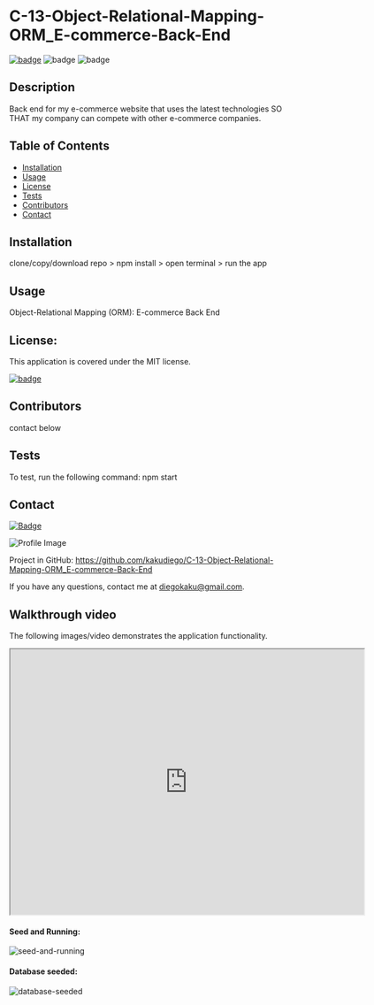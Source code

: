 # C-13-Object-Relational-Mapping-ORM_E-commerce-Back-End

[![badge](https://img.shields.io/badge/license-MIT-orange)](https://opensource.org/licenses/MIT)
![badge](https://img.shields.io/badge/Made%20with-Node-blue)
![badge](https://img.shields.io/badge/Made%20with-JavaScript-green)


## Description

Back end for my e-commerce website that uses the latest technologies SO THAT my company can compete with other e-commerce companies.

## Table of Contents

- [Installation](#installation)
- [Usage](#usage)
- [License](#license)
- [Tests](#tests)
- [Contributors](#contributors)
- [Contact](#contact)

## Installation

clone/copy/download repo > npm install > open terminal > run the app

## Usage

Object-Relational Mapping (ORM): E-commerce Back End

## License:

This application is covered under the MIT license.

[![badge](https://img.shields.io/badge/license-MIT-orange)](https://opensource.org/licenses/MIT)

## Contributors

contact below

## Tests

To test, run the following command: npm start

## Contact

[![Badge](https://img.shields.io/badge/Github-kakudiego-4cbbb9)](https://github.com/kakudiego)

![Profile Image](https://github.com/kakudiego.png?size=50)

Project in GitHub: https://github.com/kakudiego/C-13-Object-Relational-Mapping-ORM_E-commerce-Back-End

If you have any questions, contact me at diegokaku@gmail.com.

## Walkthrough video

The following images/video demonstrates the application functionality.
<iframe src="https://drive.google.com/file/d/1M28pr3SWp_CjJGLdcS1PcnYTNThyBT2M/preview" width="640" height="480"></iframe>

#### Seed and Running:
![seed-and-running](https://user-images.githubusercontent.com/94471049/160326191-ecca8015-6cfe-4bef-ac53-f0cb65cbd0e7.png)


#### Database seeded:
![database-seeded](https://user-images.githubusercontent.com/94471049/160326226-55351170-5ef4-4352-9ef9-06f46cf36660.png)
